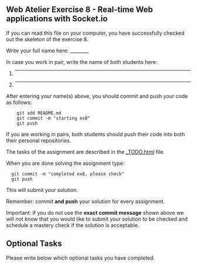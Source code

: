 ## Web Atelier Exercise 8 - Real-time Web applications with Socket.io

If you can read this file on your computer, you have successfully checked out the skeleton of the exercise 8.

Write your full name here: ________

In case you work in pair, write the name of both students here:

1. ________
2. ________

After entering your name(s) above, you should commit and push your code as follows:

```
	git add README.md
	git commit -m "starting ex8"
	git push
```

If you are working in pairs, both students should push their code into both their personal repositories.

The tasks of the assignment are described in the [_TODO.html](_TODO.html) file.

When you are done solving the assignment type:

  ```
	git commit -m "completed ex8, please check"
	git push
  ```

This will submit your solution.

Remember: commit __and push__ your solution for every assignment.

Important: If you do not use the __exact commit message__ shown above we will not know that you would like to submit your solution to be checked and schedule a mastery check if the solution is acceptable.


## Optional Tasks

Please write below which optional tasks you have completed.

